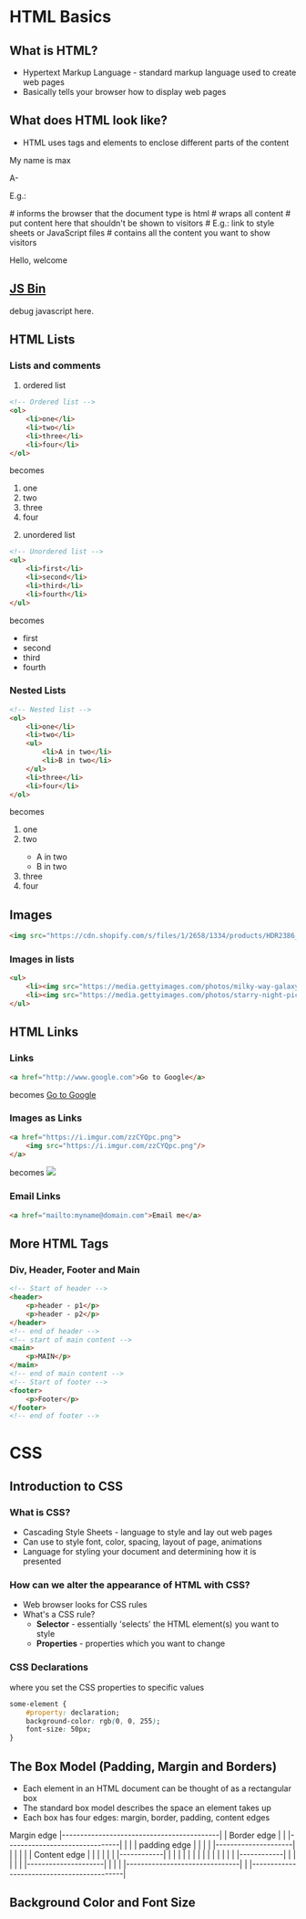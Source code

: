 # HTML Basics

## What is HTML?
- Hypertext Markup Language - standard markup language used to create web pages
- Basically tells your browser how to display web pages

## What does HTML look like?
- HTML uses tags and elements to enclose different parts of the content

<p> My name is max </p>
<p> A- </p>

E.g.:

<!DOCTYPE html> # informs the browser that the document type is html
<html>          # wraps all content
<head>          # put content here that shouldn't be shown to visitors
                # E.g.: link to style sheets or JavaScript files
    <meta charset='utf-8'>
    <title> My Title </title>
</head>
<body>          # contains all the content you want to show visitors
    <p> Hello, welcome </p>
</body>
</html>

## [JS Bin](https://jsbin.com/?html,output)
debug javascript here.

## HTML Lists
### Lists and comments
1. ordered list
```html
<!-- Ordered list -->
<ol>
    <li>one</li>
    <li>two</li>
    <li>three</li>
    <li>four</li>
</ol>
```
becomes
<ol>
    <li>one</li>
    <li>two</li>
    <li>three</li>
    <li>four</li>
</ol>

2. unordered list
```html
<!-- Unordered list -->
<ul>
    <li>first</li>
    <li>second</li>
    <li>third</li>
    <li>fourth</li>
</ul>
```
becomes
<!-- Unordered list -->
<ul>
    <li>first</li>
    <li>second</li>
    <li>third</li>
    <li>fourth</li>
</ul>

### Nested Lists

```html
<!-- Nested list -->
<ol>
    <li>one</li>
    <li>two</li>
    <ul>
        <li>A in two</li>
        <li>B in two</li>
    </ul>
    <li>three</li>
    <li>four</li>
</ol>
```
becomes
<!-- Nested list -->
<ol>
    <li>one</li>
    <li>two</li>
    <ul>
        <li>A in two</li>
        <li>B in two</li>
    </ul>
    <li>three</li>
    <li>four</li>
</ol>

## Images
```html
<img src="https://cdn.shopify.com/s/files/1/2658/1334/products/HDR2386_1024x1024.jpg?v=1571678336" alt="galaxy backdrop">
```

### Images in lists
```html
<ul>
    <li><img src="https://media.gettyimages.com/photos/milky-way-galaxy-background-picture-id1018193742?s=2048x2048"></li>
    <li><img src="https://media.gettyimages.com/photos/starry-night-picture-id519760984?s=2048x2048"></li>
</ul>
```

## HTML Links
### Links
```html
<a href="http://www.google.com">Go to Google</a>
```
becomes
<a href="http://www.google.com">Go to Google</a>

### Images as Links
```html
<a href="https://i.imgur.com/zzCYQpc.png">
    <img src="https://i.imgur.com/zzCYQpc.png"/>
</a>
```
becomes
<a href="https://i.imgur.com/zzCYQpc.png">
    <img src="https://i.imgur.com/zzCYQpc.png"/>
</a>

### Email Links
```html
<a href="mailto:myname@domain.com">Email me</a>
```

## More HTML Tags
### Div, Header, Footer and Main
```html
<!-- Start of header -->
<header>
    <p>header - p1</p>
    <p>header - p2</p>
</header>
<!-- end of header -->
<!-- start of main content -->
<main>
    <p>MAIN</p>
</main>
<!-- end of main content -->
<!-- Start of footer -->
<footer>
    <p>Footer</p>
</footer>
<!-- end of footer -->
```

# CSS
## Introduction to CSS
### What is CSS?
- Cascading Style Sheets - language to style and lay out web pages
- Can use to style font, color, spacing, layout of page, animations
- Language for styling your document and determining how it is presented

### How can we alter the appearance of HTML with CSS?
- Web browser looks for CSS rules
- What's a CSS rule?
    - **Selector** - essentially 'selects' the HTML element(s) you want to style
    - **Properties** - properties which you want to change

### CSS Declarations
where you set the CSS properties to specific values

```CSS
some-element {
    #property: declaration;
    background-color: rgb(0, 0, 255);
    font-size: 50px;
}
```

## The Box Model (Padding, Margin and Borders)
- Each element in an HTML document can be thought of as a rectangular box
- The standard box model describes the space an element takes up
- Each box has four edges: margin, border, padding, content edges

Margin edge
|-------------------------------------------|
|   Border edge                             |
|   |-------------------------------|       |
|   |    padding edge               |       |
|   |    |---------------------|    |       |
|   |    |    Content edge     |    |       |
|   |    |    |------------|   |    |       |
|   |    |    |            |   |    |       |
|   |    |    |------------|   |    |       |
|   |    |---------------------|    |       |
|   |-------------------------------|       |
|-------------------------------------------|

## Background Color and Font Size
